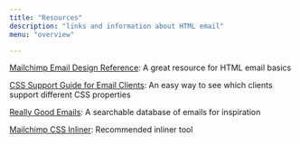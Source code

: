 ```yaml
---
title: "Resources"
description: "links and information about HTML email"
menu: "overview"

---
```


<a href="https://templates.mailchimp.com/" target="_blank">Mailchimp Email Design Reference</a>: A great resource for HTML email basics

<a href="https://www.campaignmonitor.com/css/" target="_blank">CSS Support Guide for Email Clients</a>: An easy way to see which clients support different CSS properties

<a href="https://reallygoodemails.com/" target="_blank">Really Good Emails</a>: A searchable database of emails for inspiration

<a href="http://templates.mailchimp.com/resources/inline-css/" target="_blank">Mailchimp CSS Inliner</a>: Recommended inliner tool
